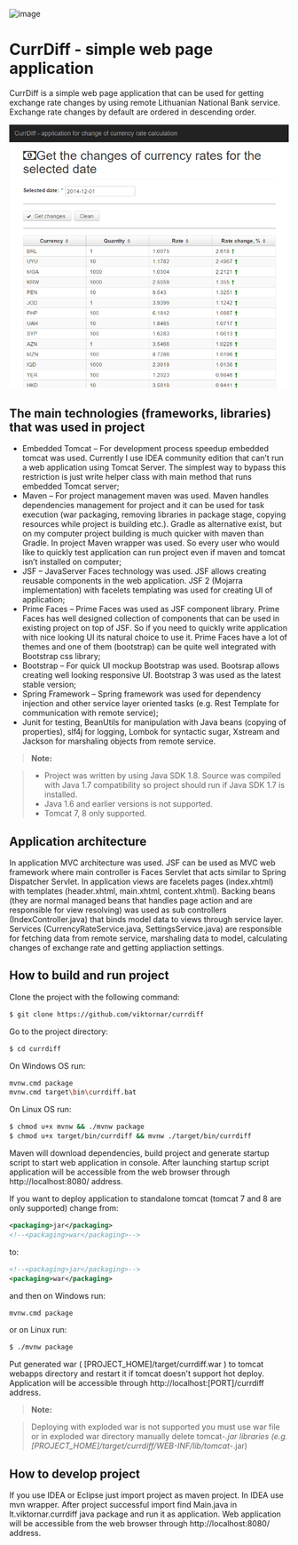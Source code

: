 ![image](https://travis-ci.org/viktornar/currdiff.svg?branch=master)

CurrDiff - simple web page application
===================
CurrDiff is a simple web page application that can be used for getting exchange rate changes by using remote Lithuanian National Bank service. Exchange rate changes by default are ordered in descending order.

![image](https://raw.githubusercontent.com/viktornar/currdiff/master/images/application.png)

The main technologies (frameworks, libraries) that was used in project
-------------
- Embedded Tomcat – For development process speedup embedded tomcat was used. Currently I use IDEA community edition that can’t run a web application using Tomcat Server. The simplest way to bypass this restriction is just write helper class with main method that runs embedded Tomcat server;
- Maven – For project management maven was used. Maven handles dependencies management for project and it can be used for task execution (war packaging, removing libraries in package stage, copying resources while project is building etc.). Gradle as alternative exist, but on my computer project building is much quicker with maven than Gradle. In project Maven wrapper was used. So every user who would like to quickly test application can run project even if maven and tomcat isn’t installed on computer;
- JSF – JavaServer Faces technology was used. JSF allows creating reusable components in the web application. JSF 2 (Mojarra implementation) with facelets templating was used for creating UI of application;
- Prime Faces – Prime Faces was used as JSF component library. Prime Faces has well designed collection of components that can be used in existing project on top of JSF. So if you need to quickly write application with nice looking UI its natural choice to use it. Prime Faces have a lot of themes and one of them (bootstrap) can be quite well integrated with Bootstrap css library;
- Bootstrap – For quick UI mockup Bootstrap was used. Bootsrap allows creating well looking responsive UI.  Bootstrap 3 was used as the latest stable version;
- Spring Framework – Spring framework was used for dependency injection and other service layer oriented tasks (e.g. Rest Template for communication with remote service);
- Junit for testing, BeanUtils for manipulation with Java beans (copying of properties), slf4j for logging, Lombok for syntactic sugar, Xstream and Jackson for marshaling objects from remote service.

> **Note:**

> - Project was written by using Java SDK 1.8. Source was compiled with Java 1.7 compatibility so project should run if Java SDK 1.7  is installed.
> - Java 1.6 and earlier versions is not supported. 
> - Tomcat 7, 8 only supported.

Application architecture
-------------
In application MVC architecture was used. JSF can be used as MVC web framework where main controller is Faces Servlet that acts similar to Spring Dispatcher Servlet. In application views are facelets pages (index.xhtml) with templates (header.xhtml, main.xhtml, content.xhtml). Backing beans (they are normal managed beans that handles page action and are responsible for view resolving) was used as sub controllers (IndexController.java) that binds model data to views through service layer. Services (CurrencyRateService.java, SettingsService.java) are responsible for fetching data from remote service, marshaling data to model, calculating changes of exchange rate and getting appliaction settings.

How to build and run project
-------------
Clone the project with the following command:

```bash
$ git clone https://github.com/viktornar/currdiff
```

Go to the project directory:

```bash
$ cd currdiff
```

On Windows OS run:

```bash
mvnw.cmd package
mvnw.cmd target\bin\currdiff.bat
```

On Linux OS run:

```bash
$ chmod u+x mvnw && ./mvnw package
$ chmod u+x target/bin/currdiff && mvnw ./target/bin/currdiff
```

Maven will download dependencies, build project and generate startup script to start web application in console. After launching startup script application will be accessible from the web browser through http://localhost:8080/ address.

If you want to deploy application to standalone tomcat (tomcat 7 and 8 are only supported) change from:

```xml
<packaging>jar</packaging>
<!--<packaging>war</packaging>-->
```

to:

```xml
<!--<packaging>jar</packaging>-->
<packaging>war</packaging>
```

and then on Windows run:

```bash
mvnw.cmd package
```

or on Linux run:

```bash
$ ./mvnw package
```

Put generated war ( [PROJECT_HOME]/target/currdiff.war ) to tomcat webapps directory and restart it if tomcat doesn't support hot deploy. Application will be accessible through http://localhost:[PORT]/currdiff address.

> **Note:**

> Deploying with exploded war is not supported you must use war file or in exploded war directory manually delete tomcat-*.jar libraries (e.g. [PROJECT_HOME]/target/currdiff/WEB-INF/lib/tomcat-*.jar)

How to develop project
-------------
If you use IDEA or Eclipse just import project as maven project. In IDEA use mvn wrapper. After project successful import find Main.java in lt.viktornar.currdiff java package and run it as application. Web application will be accessible from the web browser through http://localhost:8080/ address. 